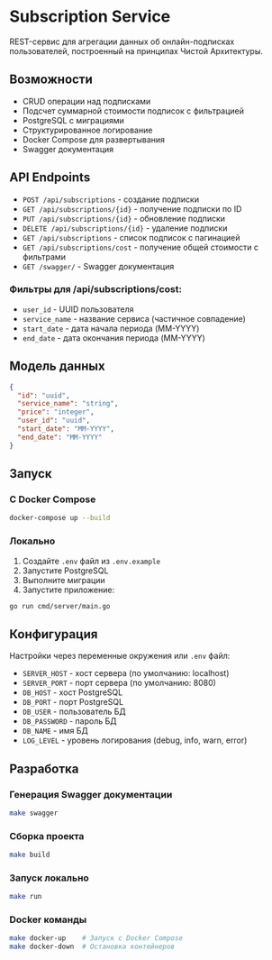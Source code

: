 # Subscription Service

REST-сервис для агрегации данных об онлайн-подписках пользователей, построенный на принципах Чистой Архитектуры.

## Возможности

- CRUD операции над подписками
- Подсчет суммарной стоимости подписок с фильтрацией
- PostgreSQL с миграциями
- Структурированное логирование
- Docker Compose для развертывания
- Swagger документация

## API Endpoints

- `POST /api/subscriptions` - создание подписки
- `GET /api/subscriptions/{id}` - получение подписки по ID
- `PUT /api/subscriptions/{id}` - обновление подписки
- `DELETE /api/subscriptions/{id}` - удаление подписки
- `GET /api/subscriptions` - список подписок с пагинацией
- `GET /api/subscriptions/cost` - получение общей стоимости с фильтрами
- `GET /swagger/` - Swagger документация

### Фильтры для /api/subscriptions/cost:
- `user_id` - UUID пользователя
- `service_name` - название сервиса (частичное совпадение)
- `start_date` - дата начала периода (MM-YYYY)
- `end_date` - дата окончания периода (MM-YYYY)

## Модель данных

```json
{
  "id": "uuid",
  "service_name": "string",
  "price": "integer",
  "user_id": "uuid", 
  "start_date": "MM-YYYY",
  "end_date": "MM-YYYY"
}
```

## Запуск

### С Docker Compose
```bash
docker-compose up --build
```

### Локально
1. Создайте `.env` файл из `.env.example`
2. Запустите PostgreSQL
3. Выполните миграции
4. Запустите приложение:
```bash
go run cmd/server/main.go
```

## Конфигурация

Настройки через переменные окружения или `.env` файл:

- `SERVER_HOST` - хост сервера (по умолчанию: localhost)
- `SERVER_PORT` - порт сервера (по умолчанию: 8080)
- `DB_HOST` - хост PostgreSQL
- `DB_PORT` - порт PostgreSQL
- `DB_USER` - пользователь БД
- `DB_PASSWORD` - пароль БД
- `DB_NAME` - имя БД
- `LOG_LEVEL` - уровень логирования (debug, info, warn, error)

## Разработка

### Генерация Swagger документации
```bash
make swagger
```

### Сборка проекта
```bash
make build
```

### Запуск локально
```bash
make run
```

### Docker команды
```bash
make docker-up    # Запуск с Docker Compose
make docker-down  # Остановка контейнеров
```